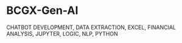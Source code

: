 # BCGX-Gen-AI
CHATBOT DEVELOPMENT, DATA EXTRACTION, EXCEL, FINANCIAL ANALYSIS, JUPYTER, LOGIC, NLP, PYTHON
